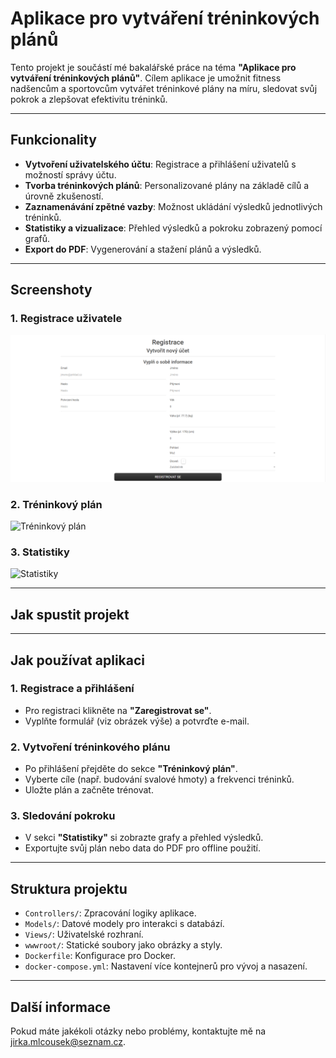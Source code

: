 # Aplikace pro vytváření tréninkových plánů

Tento projekt je součástí mé bakalářské práce na téma **"Aplikace pro vytváření tréninkových plánů"**. Cílem aplikace je umožnit fitness nadšencům a sportovcům vytvářet tréninkové plány na míru, sledovat svůj pokrok a zlepšovat efektivitu tréninků.

---

## Funkcionality

- **Vytvoření uživatelského účtu**: Registrace a přihlášení uživatelů s možností správy účtu.
- **Tvorba tréninkových plánů**: Personalizované plány na základě cílů a úrovně zkušeností.
- **Zaznamenávání zpětné vazby**: Možnost ukládání výsledků jednotlivých tréninků.
- **Statistiky a vizualizace**: Přehled výsledků a pokroku zobrazený pomocí grafů.
- **Export do PDF**: Vygenerování a stažení plánů a výsledků.

---

## Screenshoty

### 1. Registrace uživatele
![Registrace](./Screenshots/registrace.png)

### 2. Tréninkový plán
![Tréninkový plán](./screenshots/treninkovy_plan.png)

### 3. Statistiky
![Statistiky](./screenshots/statistiky.png)

---

## Jak spustit projekt


---

## Jak používat aplikaci

### 1. Registrace a přihlášení
- Pro registraci klikněte na **"Zaregistrovat se"**.
- Vyplňte formulář (viz obrázek výše) a potvrďte e-mail.

### 2. Vytvoření tréninkového plánu
- Po přihlášení přejděte do sekce **"Tréninkový plán"**.
- Vyberte cíle (např. budování svalové hmoty) a frekvenci tréninků.
- Uložte plán a začněte trénovat.

### 3. Sledování pokroku
- V sekci **"Statistiky"** si zobrazte grafy a přehled výsledků.
- Exportujte svůj plán nebo data do PDF pro offline použití.

---

## Struktura projektu

- `Controllers/`: Zpracování logiky aplikace.
- `Models/`: Datové modely pro interakci s databází.
- `Views/`: Uživatelské rozhraní.
- `wwwroot/`: Statické soubory jako obrázky a styly.
- `Dockerfile`: Konfigurace pro Docker.
- `docker-compose.yml`: Nastavení více kontejnerů pro vývoj a nasazení.

---

## Další informace

Pokud máte jakékoli otázky nebo problémy, kontaktujte mě na [jirka.mlcousek@seznam.cz](mailto:jirka.mlcousek@seznam.cz).
